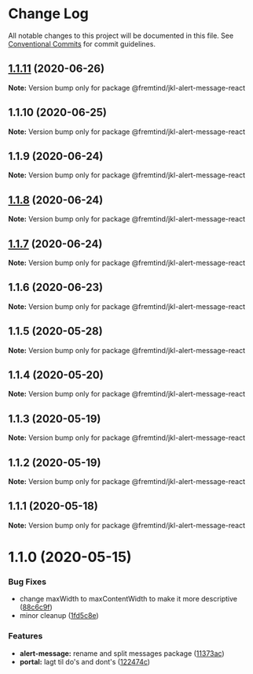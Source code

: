 # Change Log

All notable changes to this project will be documented in this file.
See [Conventional Commits](https://conventionalcommits.org) for commit guidelines.

## [1.1.11](https://github.com/fremtind/jokul/compare/@fremtind/jkl-alert-message-react@1.1.10...@fremtind/jkl-alert-message-react@1.1.11) (2020-06-26)

**Note:** Version bump only for package @fremtind/jkl-alert-message-react





## 1.1.10 (2020-06-25)

**Note:** Version bump only for package @fremtind/jkl-alert-message-react





## 1.1.9 (2020-06-24)

**Note:** Version bump only for package @fremtind/jkl-alert-message-react





## [1.1.8](https://github.com/fremtind/jokul/compare/@fremtind/jkl-alert-message-react@1.1.7...@fremtind/jkl-alert-message-react@1.1.8) (2020-06-24)

**Note:** Version bump only for package @fremtind/jkl-alert-message-react





## [1.1.7](https://github.com/fremtind/jokul/compare/@fremtind/jkl-alert-message-react@1.1.6...@fremtind/jkl-alert-message-react@1.1.7) (2020-06-24)

**Note:** Version bump only for package @fremtind/jkl-alert-message-react





## 1.1.6 (2020-06-23)

**Note:** Version bump only for package @fremtind/jkl-alert-message-react





## 1.1.5 (2020-05-28)

**Note:** Version bump only for package @fremtind/jkl-alert-message-react





## 1.1.4 (2020-05-20)

**Note:** Version bump only for package @fremtind/jkl-alert-message-react





## 1.1.3 (2020-05-19)

**Note:** Version bump only for package @fremtind/jkl-alert-message-react





## 1.1.2 (2020-05-19)

**Note:** Version bump only for package @fremtind/jkl-alert-message-react





## 1.1.1 (2020-05-18)

**Note:** Version bump only for package @fremtind/jkl-alert-message-react





# 1.1.0 (2020-05-15)


### Bug Fixes

* change maxWidth to maxContentWidth to make it more descriptive ([88c6c9f](https://github.com/fremtind/jokul/commit/88c6c9f2a8ce04b97ae5d636d41b5be0e7157854))
* minor cleanup ([1fd5c8e](https://github.com/fremtind/jokul/commit/1fd5c8ec9b8f7d29513506ce8c507994da8daaae))


### Features

* **alert-message:** rename and split messages package ([11373ac](https://github.com/fremtind/jokul/commit/11373ac88cbfc5ed2604846c742e8a05f8c0561d))
* **portal:** lagt til do's and dont's ([122474c](https://github.com/fremtind/jokul/commit/122474c618ffaafde8e1117df2e985df09166cda))
